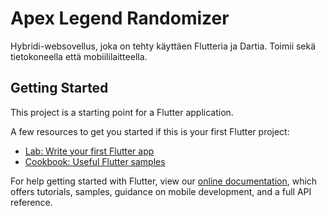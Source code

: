 # Apex Legend Randomizer
Hybridi-websovellus, joka on tehty käyttäen Flutteria ja Dartia. Toimii sekä tietokoneella että mobiililaitteella.





## Getting Started

This project is a starting point for a Flutter application.

A few resources to get you started if this is your first Flutter project:

- [Lab: Write your first Flutter app](https://flutter.dev/docs/get-started/codelab)
- [Cookbook: Useful Flutter samples](https://flutter.dev/docs/cookbook)

For help getting started with Flutter, view our
[online documentation](https://flutter.dev/docs), which offers tutorials,
samples, guidance on mobile development, and a full API reference.
